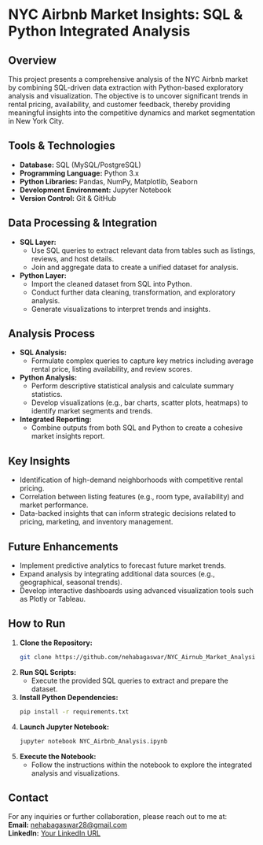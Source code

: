 
# NYC Airbnb Market Insights: SQL & Python Integrated Analysis

## Overview
This project presents a comprehensive analysis of the NYC Airbnb market by combining SQL-driven data extraction with Python-based exploratory analysis and visualization. The objective is to uncover significant trends in rental pricing, availability, and customer feedback, thereby providing meaningful insights into the competitive dynamics and market segmentation in New York City.

## Tools & Technologies
- **Database:** SQL (MySQL/PostgreSQL)
- **Programming Language:** Python 3.x
- **Python Libraries:** Pandas, NumPy, Matplotlib, Seaborn
- **Development Environment:** Jupyter Notebook
- **Version Control:** Git & GitHub

## Data Processing & Integration
- **SQL Layer:**  
  - Use SQL queries to extract relevant data from tables such as listings, reviews, and host details.
  - Join and aggregate data to create a unified dataset for analysis.
- **Python Layer:**  
  - Import the cleaned dataset from SQL into Python.
  - Conduct further data cleaning, transformation, and exploratory analysis.
  - Generate visualizations to interpret trends and insights.

## Analysis Process
- **SQL Analysis:**  
  - Formulate complex queries to capture key metrics including average rental price, listing availability, and review scores.
- **Python Analysis:**  
  - Perform descriptive statistical analysis and calculate summary statistics.
  - Develop visualizations (e.g., bar charts, scatter plots, heatmaps) to identify market segments and trends.
- **Integrated Reporting:**  
  - Combine outputs from both SQL and Python to create a cohesive market insights report.

## Key Insights
- Identification of high-demand neighborhoods with competitive rental pricing.
- Correlation between listing features (e.g., room type, availability) and market performance.
- Data-backed insights that can inform strategic decisions related to pricing, marketing, and inventory management.

## Future Enhancements
- Implement predictive analytics to forecast future market trends.
- Expand analysis by integrating additional data sources (e.g., geographical, seasonal trends).
- Develop interactive dashboards using advanced visualization tools such as Plotly or Tableau.

## How to Run
1. **Clone the Repository:**
   ```bash
   git clone https://github.com/nehabagaswar/NYC_Airnub_Market_Analysis_python_project.git
   ```
2. **Run SQL Scripts:**
   - Execute the provided SQL queries to extract and prepare the dataset.
3. **Install Python Dependencies:**
   ```bash
   pip install -r requirements.txt
   ```
4. **Launch Jupyter Notebook:**
   ```bash
   jupyter notebook NYC_Airbnb_Analysis.ipynb
   ```
5. **Execute the Notebook:**
   - Follow the instructions within the notebook to explore the integrated analysis and visualizations.

## Contact
For any inquiries or further collaboration, please reach out to me at:  
**Email:** nehabagaswar28@gmail.com  
**LinkedIn:** [Your LinkedIn URL](https://www.linkedin.com/in/neha-bagaswar/)
